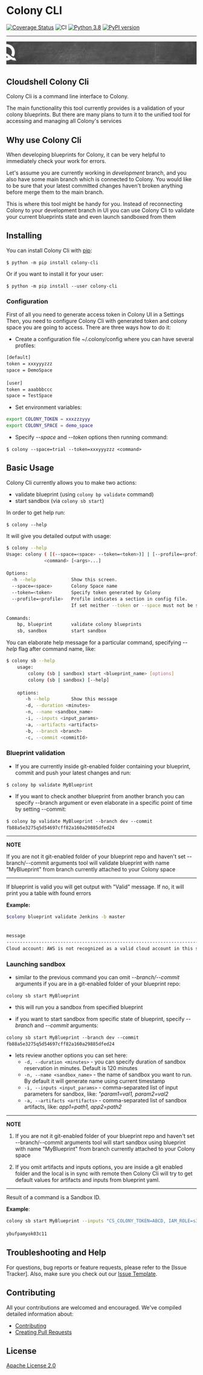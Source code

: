 # Colony CLI

[![Coverage Status](https://coveralls.io/repos/github/QualiSystemsLab/colony-cli/badge.svg?branch=dev)](https://coveralls.io/github/QualiSystemsLab/colony-cli?branch=dev)
![CI](https://github.com/QualiSystemsLab/colony-cli/workflows/CI/badge.svg)
[![Python 3.8](https://img.shields.io/badge/python-3.8-blue.svg)](https://www.python.org/downloads/release/python-380/)
[![PyPI version](https://badge.fury.io/py/colony-cli.svg)](https://badge.fury.io/py/colony-cli)


---

![quali](quali.png)

## Cloudshell Colony Cli

Colony Cli is a command line interface to Colony.

The main functionality this tool currently provides is a validation of your colony blueprints. But there are many
plans to turn it to the unified tool for accessing and managing all Colony's services


## Why use Colony Cli

When developing blueprints for Colony, it can be very helpful to immediately check your work for errors.

Let's assume you are currently working in *development* branch, and you also have some main branch which is connected
to Colony. You would like to be sure that your latest committed changes haven't broken anything before merge them to
the main branch.

This is where this tool might be handy for you. Instead of reconnecting Colony to your development branch in UI you can
use Colony Cli to validate your current blueprints state and even launch sandboxed from them

## Installing

You can install Colony Cli with [pip](https://pip.pypa.io/en/stable/):

`$ python -m pip install colony-cli`

Or if you want to install it for your user:

`$ python -m pip install --user colony-cli`

### Configuration

First of all you need to generate access token in Colony UI in a Settings
Then, you need to configure Colony Cli with generated token and colony space you are going to access.
There are three ways how to do it:

* Create a configuration file ~/.colony/config where you can have several profiles:

```bash
[default]
token = xxxyyyzzz
space = DemoSpace

[user]
token = aaabbbccc
space = TestSpace
```


* Set environment variables:

```bash
export COLONY_TOKEN = xxxzzzyyy
export COLONY_SPACE = demo_space
```

*  Specify _--space_ and _--token_ options then running command:

`$ colony --space=trial --token=xxxyyyzzz <command>`



## Basic Usage

Colony Cli currently allows you to make two actions:

- validate blueprint (using `colony bp validate` command)
- start sandbox (via `colony sb start`)

In order to get help run:

`$ colony --help`

It will give you detailed output with usage:

```bash
$ colony --help
Usage: colony ( [(--space=<space> --token=<token>)] | [--profile=<profile>] ) [--help] [--debug]
              <command> [<args>...]

Options:
  -h --help             Show this screen.
  --space=<space>       Colony Space name
  --token=<token>       Specify token generated by Colony
  --profile=<profile>   Profile indicates a section in config file.
                        If set neither --token or --space must not be specified.

Commands:
    bp, blueprint       validate colony blueprints
    sb, sandbox         start sandbox
```

You can elaborate help message for a particular command, specifying *--help* flag after command name, like:

```bash
$ colony sb --help
    usage:
        colony (sb | sandbox) start <blueprint_name> [options]
        colony (sb | sandbox) [--help]

    options:
       -h --help        Show this message
       -d, --duration <minutes>
       -n, --name <sandbox_name>
       -i, --inputs <input_params>
       -a, --artifacts <artifacts>
       -b, --branch <branch>
       -c, --commit <commitId>
```

### Blueprint validation

* If you are currently inside git-enabled folder containing your blueprint, commit and push your latest changes and run:

`$ colony bp validate MyBlueprint`

* If you want to check another blueprint from another branch you can specify --branch argument or even elaborate in a
specific point of time by setting --commit:

`$ colony bp validate MyBlueprint --branch dev --commit fb88a5e3275q5d54697cff82a160a29885dfed24`

---
**NOTE**

If you are not it git-enabled folder of your blueprint repo and haven't set --branch/--commit arguments tool will
validate blueprint with name "MyBlueprint" from branch currently attached to your Colony space

---

If blueprint is valid you will get output with "Valid" message. If no, it will print you a table with found errors

**Example:**

```bash
$colony blueprint validate Jenkins -b master


message                                                                      name                             code
---------------------------------------------------------------------------  -------------------------------  -------------------------------
Cloud account: AWS is not recognized as a valid cloud account in this space  Blueprint unknown cloud account  BLUEPRINT_UNKNOWN_CLOUD_ACCOUNT
```

### Launching sandbox

* similar to the previous command you can omit *--branch/--commit* arguments if you are in a git-enabled folder of your
blueprint repo:

`colony sb start MyBlueprint`

* this will run you a sandbox from specified blueprint

* if you want to start sandbox from specific state of blueprint, specify _--branch_ and _--commit_ arguments:

`colony sb start MyBlueprint --branch dev --commit fb88a5e3275q5d54697cff82a160a29885dfed24`

* lets review another options you can set here:
    * `-d, --duration <minutes>` - you can specify duration of sandbox reservation in minutes. Default is 120 minutes
    * `-n, --name <sandbox_name>` - the name of sandbox you want to run. By default it will generate name using
    current timestamp
    * `-i, --inputs <input_params>` - comma-separated list of input parameters for sandbox, like:
    _"param1=val1, param2=val2_
    * `-a, --artifacts <artifacts>` - comma-separated list of sandbox artifacts, like: _app1=path1, app2=path2_

---
**NOTE**

1. If you are not it git-enabled folder of your blueprint repo and haven't set --branch/--commit arguments tool will
start sandbox using blueprint with name "MyBlueprint" from branch currently attached to your Colony space

2. If you omit artifacts and inputs options, you are inside a git enabled folder and the local is in sync with remote
then Colony Cli will try to get default values for artifacts and inputs from blueprint yaml.
---    

Result of a command is a Sandbox ID.

**Example**:

```bash
colony sb start MyBlueprint --inputs "CS_COLONY_TOKEN=ABCD, IAM_ROLE=s3access-profile, BUCKET_NAME=abc"

ybufpamyok03c11
```


## Troubleshooting and Help

For questions, bug reports or feature requests, please refer to the [Issue Tracker]. Also, make sure you check out our [Issue Template](.github/issue_template.md).

## Contributing


All your contributions are welcomed and encouraged. We've compiled detailed information about:

* [Contributing](.github/contributing.md)
* [Creating Pull Requests](.github/pull_request_template.md)


## License
[Apache License 2.0](https://github.com/QualiSystems/shellfoundry/blob/master/LICENSE)
